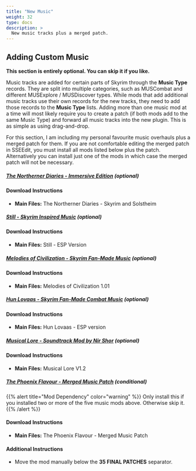 ```yaml
---
title: "New Music"
weight: 32
type: docs
description: >
  New music tracks plus a merged patch.
---
```


## Adding Custom Music

**This section is entirely optional. You can skip it if you like.**

Music tracks are added for certain parts of Skyrim through the **Music Type** records. They are split into multiple categories, such as MUSCombat and different MUSExplore / MUSDiscover types. While mods that add additional music tracks use their own records for the new tracks, they need to add those records to the **Music Type** lists. Adding more than one music mod at a time will most likely require you to create a patch (if both mods add to the same Music Type) and forward all music tracks into the new plugin. This is as simple as using drag-and-drop.

For this section, I am including my personal favourite music overhauls plus a merged patch for them. If you are not comfortable editing the merged patch in SSEEdit, you must install all mods listed below plus the patch. Alternatively you can install just one of the mods in which case the merged patch will not be necessary.

##### [The Northerner Diaries - Immersive Edition](https://www.nexusmods.com/skyrimspecialedition/mods/28108?tab=files) (optional)

#### Download Instructions

- **Main Files:** The Northerner Diaries - Skyrim and Solstheim

##### [Still - Skyrim Inspired Music](https://www.nexusmods.com/skyrimspecialedition/mods/19401?tab=files) (optional)

#### Download Instructions

- **Main Files:** Still - ESP Version

##### [Melodies of Civilization - Skyrim Fan-Made Music](https://www.nexusmods.com/skyrimspecialedition/mods/30014?tab=files) (optional)

#### Download Instructions

- **Main Files:** Melodies of Civilization 1.01

##### [Hun Lovaas - Skyrim Fan-Made Combat Music](https://www.nexusmods.com/skyrimspecialedition/mods/16123?tab=files) (optional)

#### Download Instructions

- **Main Files:** Hun Lovaas - ESP version

##### [Musical Lore - Soundtrack Mod by Nir Shor](https://www.nexusmods.com/skyrimspecialedition/mods/3200?tab=files) (optional)

#### Download Instructions

- **Main Files:** Musical Lore V1.2

##### [The Phoenix Flavour - Merged Music Patch](https://www.nexusmods.com/skyrimspecialedition/mods/14223?tab=files) (conditional)

{{% alert title="Mod Dependency" color="warning" %}}
Only install this if you installed two or more of the five music mods above. Otherwise skip it.
{{% /alert %}}

#### Download Instructions

- **Main Files:** The Phoenix Flavour - Merged Music Patch

#### Additional Instructions

- Move the mod manually below the **35 FINAL PATCHES** separator.